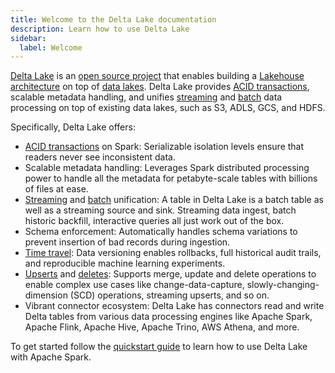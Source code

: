 ```yaml
---
title: Welcome to the Delta Lake documentation
description: Learn how to use Delta Lake
sidebar:
  label: Welcome
---
```


[Delta Lake](https://delta.io) is an [open source project](https://github.com/delta-io/delta) that enables building a [Lakehouse architecture](https://www.databricks.com/blog/2020/01/30/what-is-a-data-lakehouse.html) on top of [data lakes](https://www.databricks.com/discover/data-lakes). Delta Lake provides [ACID transactions](/concurrency-control), scalable metadata handling, and unifies [streaming](/delta-streaming) and [batch](/delta-batch) data processing on top of existing data lakes, such as S3, ADLS, GCS, and HDFS.

Specifically, Delta Lake offers:

- [ACID transactions](/concurrency-control) on Spark: Serializable isolation levels ensure that readers never see inconsistent data.
- Scalable metadata handling: Leverages Spark distributed processing power to handle all the metadata for petabyte-scale tables with billions of files at ease.
- [Streaming](/delta-streaming) and [batch](/delta-batch) unification: A table in Delta Lake is a batch table as well as a streaming source and sink. Streaming data ingest, batch historic backfill, interactive queries all just work out of the box.
- Schema enforcement: Automatically handles schema variations to prevent insertion of bad records during ingestion.
- [Time travel](/delta-batch#-deltatimetravel): Data versioning enables rollbacks, full historical audit trails, and reproducible machine learning experiments.
- [Upserts](/delta-update#-delta-merge) and [deletes](/delta-update#-delta-delete): Supports merge, update and delete operations to enable complex use cases like change-data-capture, slowly-changing-dimension (SCD) operations, streaming upserts, and so on.
- Vibrant connector ecosystem: Delta Lake has connectors read and write Delta tables from various data processing engines like Apache Spark, Apache Flink, Apache Hive, Apache Trino, AWS Athena, and more.

To get started follow the [quickstart guide](/quick-start) to learn how to use Delta Lake with Apache Spark.

